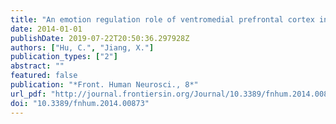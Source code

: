 ```yaml
---
title: "An emotion regulation role of ventromedial prefrontal cortex in moral judgment"
date: 2014-01-01
publishDate: 2019-07-22T20:50:36.297928Z
authors: ["Hu, C.", "Jiang, X."]
publication_types: ["2"]
abstract: ""
featured: false
publication: "*Front. Human Neurosci., 8*"
url_pdf: "http://journal.frontiersin.org/Journal/10.3389/fnhum.2014.00873/full"
doi: "10.3389/fnhum.2014.00873"
---
```


